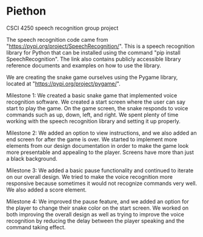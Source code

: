 # Piethon
CSCI 4250 speech recognition group project

The speech recognition code came from "https://pypi.org/project/SpeechRecognition/".
This is a speech recognition library for Python that can be installed using the command "pip install SpeechRecognition".
The link also contains publicly accessible library reference documents and examples on how to use the library.

We are creating the snake game ourselves using the Pygame library, located at "https://pypi.org/project/pygame/".

Milestone 1: We created a basic snake game that implemented voice recognition software. We created a start screen where the user can say start to play the game. On the game screen, the snake responds to voice commands such as up, down, left, and right. We spent plenty of time working with the speech recognition library and setting it up properly.

Milestone 2: We added an option to view instructions, and we also added an end screen for after the game is over. We started to implement more elements from our design documentation in order to make the game look more presentable and appealing to the player. Screens have more than just a black background.

Milestone 3: We added a basic pause functionality and continued to iterate on our overall design. We tried to make the voice recognition more responsive because sometimes it would not recognize commands very well. We also added a score element.

Milestone 4: We improved the pause feature, and we added an option for the player to change their snake color on the start screen. We worked on both improving the overall design as well as trying to improve the voice recognition by reducing the delay between the player speaking and the command taking effect.
